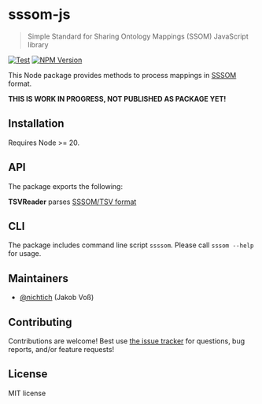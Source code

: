 # sssom-js

> Simple Standard for Sharing Ontology Mappings (SSOM) JavaScript library

[![Test](https://github.com/gbv/sssom-js/actions/workflows/test.yml/badge.svg?branch=dev)](https://github.com/gbv/sssom-js/actions/workflows/test.yml)
[![NPM Version](http://img.shields.io/npm/v/sssom.svg?style=flat)](https://www.npmjs.org/package/sssom)

This Node package provides methods to process mappings in [SSSOM](https://mapping-commons.github.io/sssom/) format.

**THIS IS WORK IN PROGRESS, NOT PUBLISHED AS PACKAGE YET!**

## Installation

Requires Node >= 20.

## API

The package exports the following:

**TSVReader** parses [SSSOM/TSV format](https://mapping-commons.github.io/sssom/spec-formats-tsv/)

## CLI

The package includes command line script `ssssom`. Please call `sssom --help` for usage.

## Maintainers

- [@nichtich](https://github.com/nichtich) (Jakob Voß)

## Contributing

Contributions are welcome! Best use [the issue tracker](https://github.com/gbv/sssom-js/issues) for questions, bug reports, and/or feature requests!

## License

MIT license
